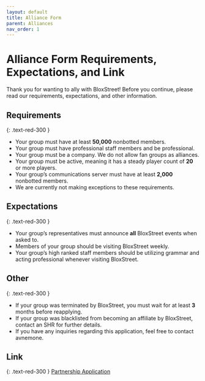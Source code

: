 ```yaml
---
layout: default
title: Alliance Form
parent: Alliances
nav_order: 1
---
```


# Alliance Form Requirements, Expectations, and Link
Thank you for wanting to ally with BloxStreet! Before you continue, please read our requirements, expectations, and other information.

## Requirements
{: .text-red-300 } 
- Your group must have at least **50,000** nonbotted members.
- Your group must have professional staff members and be professional.
- Your group must be a company. We do not allow fan groups as alliances.
- Your group must be active, meaning it has a steady player count of **20** or more players.
- Your group’s communications server must have at least **2,000** nonbotted members.
- We are currently not making exceptions to these requirements.

## Expectations
{: .text-red-300 } 
- Your group’s representatives must announce **all** BloxStreet events when asked to.
- Members of your group should be visiting BloxStreet weekly.
- Your group’s high ranked staff members should be utilizing grammar and acting professional whenever visiting BloxStreet.

## Other
{: .text-red-300 }
- If your group was terminated by BloxStreet, you must wait for at least **3** months before reapplying.
- If your group was blacklisted from becoming an affiliate by BloxStreet, contact an SHR for further details.
- If you have any inquiries regarding this application, feel free to contact avnemone.


## Link
{: .text-red-300 } 
[Partnership Application](https://docs.google.com/forms/d/e/1FAIpQLSfsBiP-g1zbS1BcIHQAgvFQkx12XM0eRLd3-eJYWmHg_Fz-Vw/viewform)

